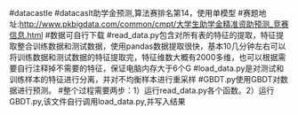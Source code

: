 #datacastle
#datacaslt助学金预测,算法赛排名第14，使用单模型
#赛题地址:http://www.pkbigdata.com/common/cmpt/大学生助学金精准资助预测_竞赛信息.html
#数据可自行下载
#read_data.py包含对所有表的特征的提取，特征提取整合训练数据和测试数据，使用pandas数据提取很快，基本10几分钟左右可以将训练数据和测试数据的特征提取完，特征维数大概有2000多维，也可以根据需要自行注释掉不需要的特征，保证电脑内存大于6个G
#load_data.py是对测试和训练样本的特征进行分离，并对不均衡样本进行重采样
#GBDT.py使用GBDT对数据进行预测。
#整个过程需要两步：1）运行read_data.py各个函数。2）运行GBDT.py,该文件自行调用load_data.py,并写入结果
